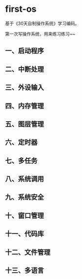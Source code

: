 # first-os

基于《30天自制操作系统》学习编码。

第一次写操作系统，用来练习练习~~

## 一、启动程序

## 二、中断处理

## 三、外设输入

## 四、内存管理

## 五、图层管理

## 六、定时器

## 七、多任务

## 八、系统调用

## 九、系统安全

## 十、窗口管理

## 十一、代码库

## 十二、文件管理

## 十三、多语言
